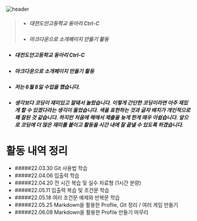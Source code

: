 ![header](https://capsule-render.vercel.app/api?type=cylinder&color=24ff03&text=Hi!&desc=This%20page%20is%20my%20github%20profile.%20Welcome%20for%20inviting!&fontColor=7f03fc&height=250&fontSize=115&fontAlign=25&descAlign=63&descAlignY=30)

> - ##### 대전도안고등학교 동아리 Ctrl-C
> - ##### 마크다운으로 소개페이지 만들기 활동
- ##### 대전도안고등학교 동아리 Ctrl-C
- ##### 마크다운으로 소개페이지 만들기 활동
- ##### 저는 6월 8일 수업을 했습니다.
- ##### 생각보다 코딩이 재미있고 잘돼서 놀랐습니다. 이렇게 간단한 코딩이라면 아주 재밌게 할 수 있겠다라는 생긱이 들었습니다. 색을 표현하는 것과 글자 배치가 개인적으로 꽤 잘된 것 같습니다. 하지만 처음에 해메서 제출을 늦게 한게 매우 아쉽습니다. 앞으로 코딩에 더 많은 재미를 붙이고 활동을 시간 내에 잘 끝낼 수 있도록 하겠습니다.

# 활동 내역 정리
- #####22.03.30 Git 사용법 학습
- #####22.04.06 입출력 학습
- #####22.04.20 전 시간 복습 및 실수 자료형 (1시간 분량)
- #####22.05.11 입출력 복습 및 조건문 학습
- #####22.05.18 여러 조건문 예제와 반복문 학습
- #####22.05.25 Markdown을 활용한 Proflie, Git 정리 / 여러 게임 만들기
- #####22.06.08 Markdown을 활용한 Profile 만들기 마무리
